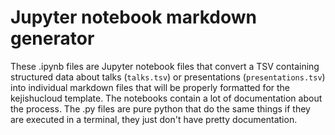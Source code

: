 # Jupyter notebook markdown generator

These .ipynb files are Jupyter notebook files that convert a TSV containing structured data about talks (`talks.tsv`) or presentations (`presentations.tsv`) into individual markdown files that will be properly formatted for the kejishucloud template. The notebooks contain a lot of documentation about the process. The .py files are pure python that do the same things if they are executed in a terminal, they just don't have pretty documentation.




